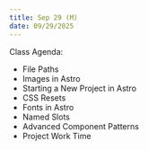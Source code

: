 ```yaml
---
title: Sep 29 (M)
date: 09/29/2025
---
```


Class Agenda:

- File Paths
- Images in Astro
- Starting a New Project in Astro
- CSS Resets
- Fonts in Astro
- Named Slots
- Advanced Component Patterns
- Project Work Time
